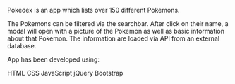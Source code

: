 Pokedex is an app which lists over 150 different Pokemons. 

The Pokemons can be filtered via the searchbar. After click on their name, a modal will open with a picture of the Pokemon as well as basic information about that Pokemon. The information are loaded via API from an external database.

App has been developed using:

HTML
CSS
JavaScript
jQuery
Bootstrap